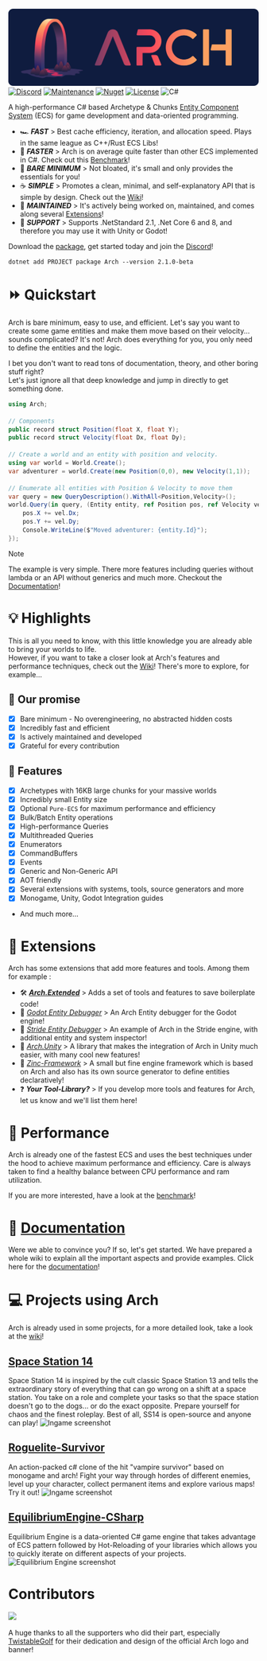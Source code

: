 ![Arch](docs/arch-banner.png)
[![Discord](https://img.shields.io/discord/1099813114876284928?style=for-the-badge&logo=discord&label=Arch)](https://discord.gg/htc8tX3NxZ)
[![Maintenance](https://img.shields.io/badge/Maintained%3F-yes-green.svg?style=for-the-badge)](https://GitHub.com/Naereen/StrapDown.js/graphs/commit-activity)
[![Nuget](https://img.shields.io/nuget/v/Arch?style=for-the-badge)](https://www.nuget.org/packages/Arch/)
[![License](https://img.shields.io/badge/License-Apache_2.0-blue.svg?style=for-the-badge)](https://opensource.org/licenses/Apache-2.0)
![C#](https://img.shields.io/badge/c%23-%23239120.svg?style=for-the-badge&logo=c-sharp&logoColor=white)

A high-performance C# based Archetype & Chunks [Entity Component System](https://www.wikiwand.com/en/Entity_component_system) (ECS) for game development and data-oriented programming.     

- 🏎️ **_FAST_** > Best cache efficiency, iteration, and allocation speed. Plays in the same league as C++/Rust ECS Libs! 
- 🚀 **_FASTER_** > Arch is on average quite faster than other ECS implemented in C#. Check out this [Benchmark](https://github.com/Doraku/Ecs.CSharp.Benchmark)!
- 🤏 **_BARE MINIMUM_** >  Not bloated, it's small and only provides the essentials for you! 
- ☕️ **_SIMPLE_** >  Promotes a clean, minimal, and self-explanatory API that is simple by design. Check out the [Wiki](https://github.com/genaray/Arch/wiki)!
- 💪 _**MAINTAINED**_ > It's actively being worked on, maintained, and comes along several [Extensions](https://github.com/genaray/Arch.Extended)! 
- 🚢 _**SUPPORT**_ > Supports .NetStandard 2.1, .Net Core 6 and 8, and therefore you may use it with Unity or Godot!

Download the [package](https://github.com/genaray/Arch/packages/1697222), get started today and join the [Discord](https://discord.gg/htc8tX3NxZ)!
```console
dotnet add PROJECT package Arch --version 2.1.0-beta
```

# ⏩ Quickstart

Arch is bare minimum, easy to use, and efficient. Let's say you want to create some game entities and make them move based on their velocity... sounds complicated?
It's not! Arch does everything for you, you only need to define the entities and the logic.

I bet you don't want to read tons of documentation, theory, and other boring stuff right?  
Let's just ignore all that deep knowledge and jump in directly to get something done. 

```cs
using Arch;

// Components
public record struct Position(float X, float Y);
public record struct Velocity(float Dx, float Dy);

// Create a world and an entity with position and velocity.
using var world = World.Create();
var adventurer = world.Create(new Position(0,0), new Velocity(1,1));

// Enumerate all entities with Position & Velocity to move them
var query = new QueryDescription().WithAll<Position,Velocity>();
world.Query(in query, (Entity entity, ref Position pos, ref Velocity vel) => {
    pos.X += vel.Dx;
    pos.Y += vel.Dy;
    Console.WriteLine($"Moved adventurer: {entity.Id}"); 
}); 
```
> [!NOTE]
> The example is very simple. There more features including queries without lambda or an API without generics and much more. Checkout the [Documentation](https://arch-ecs.gitbook.io/arch)!

# 💡 Highlights

This is all you need to know, with this little knowledge you are already able to bring your worlds to life.  
However, if you want to take a closer look at Arch's features and performance techniques, check out the [Wiki](https://arch-ecs.gitbook.io/arch)! 
There's more to explore, for example...

## 🤝 Our promise
- [x] Bare minimum - No overengineering, no abstracted hidden costs
- [x] Incredibly fast and efficient
- [x] Is actively maintained and developed
- [x] Grateful for every contribution 

## 🚀 Features
- [x] Archetypes with 16KB large chunks for your massive worlds
- [x] Incredibly small Entity size
- [x] Optional `Pure-ECS` for maximum performance and efficiency
- [x] Bulk/Batch Entity operations 
- [x] High-performance Queries
- [x] Multithreaded Queries
- [x] Enumerators
- [x] CommandBuffers
- [x] Events
- [x] Generic and Non-Generic API
- [x] AOT friendly
- [x] Several extensions with systems, tools, source generators and more
- [x] Monogame, Unity, Godot Integration guides
- And much more... 

# 🧩 Extensions

Arch has some extensions that add more features and tools. Among them for example : 
- 🛠️ **_[Arch.Extended](https://github.com/genaray/Arch.Extended)_** >  Adds a set of tools and features to save boilerplate code!
- 🔎 *_[Godot Entity Debugger](https://github.com/RoadTurtleGames/ArchGodotEntityDebugger)_* > An Arch Entity debugger for the Godot engine!
- 🔎 *_[Stride Entity Debugger](https://github.com/Doprez/stride-arch-ecs)_* > An example of Arch in the Stride engine, with additional entity and system inspector!
- 🔎 *_[Arch.Unity](https://github.com/AnnulusGames/Arch.Unity)_* > A library that makes the integration of Arch in Unity much easier, with many cool new features!
- 🔎 *_[Zinc-Framework](https://github.com/zinc-framework)_* > A small but fine engine framework which is based on Arch and also has its own source generator to define entities declaratively!
- ❓ **_Your Tool-Library?_** > If you develop more tools and features for Arch, let us know and we'll list them here!

# 🚀 Performance
Arch is already one of the fastest ECS and uses the best techniques under the hood to achieve maximum performance and efficiency. 
Care is always taken to find a healthy balance between CPU performance and ram utilization. 

If you are more interested, have a look at the [benchmark](https://github.com/Doraku/Ecs.CSharp.Benchmark)! 

# 📖 [Documentation](https://arch-ecs.gitbook.io/arch)
Were we able to convince you? If so, let's get started. 
We have prepared a whole wiki to explain all the important aspects and provide examples. 
Click here for the [documentation](https://arch-ecs.gitbook.io/arch)!

# 💻 Projects using Arch
Arch is already used in some projects, for a more detailed look, take a look at the [wiki](https://github.com/genaray/Arch/wiki/Projects-using-Arch)!

## [Space Station 14](https://spacestation14.io/)
Space Station 14 is inspired by the cult classic Space Station 13 and tells the extraordinary story of everything that can go wrong on a shift at a space station. You take on a role and complete your tasks so that the space station doesn't go to the dogs... or do the exact opposite. Prepare yourself for chaos and the finest roleplay. Best of all, SS14 is open-source and anyone can play!
![Ingame screenshot](https://spacestation14.com/images/home/gallery-medbay.jpg)

## [Roguelite-Survivor](https://github.com/proc-gen/roguelite-survivor)
An action-packed c# clone of the hit "vampire survivor" based on monogame and arch!
Fight your way through hordes of different enemies, level up your character, collect permanent items and explore various maps!
Try it out!
![Ingame screenshot](https://user-images.githubusercontent.com/65076703/232624411-6a9e8a29-3118-41a6-a8f3-dd8d9c8f0edf.png)

## [EquilibriumEngine-CSharp](https://github.com/clibequilibrium/EquilibriumEngine-CSharp)
Equilibrium Engine is a data-oriented C# game engine that takes advantage of ECS pattern followed by Hot-Reloading of your libraries which allows you to quickly iterate on different aspects of your projects.
![Equilibrium Engine screenshot](https://raw.githubusercontent.com/clibequilibrium/EquilibriumEngine-CSharp/master/docs/home.png)

# Contributors
<a href="https://github.com/genaray/Arch/graphs/contributors">
  <img src="https://contrib.rocks/image?repo=genaray/Arch" />
</a>

A huge thanks to all the supporters who did their part, especially [TwistableGolf](https://github.com/TwistableGolf) for their dedication and design of the official Arch logo and banner! 
